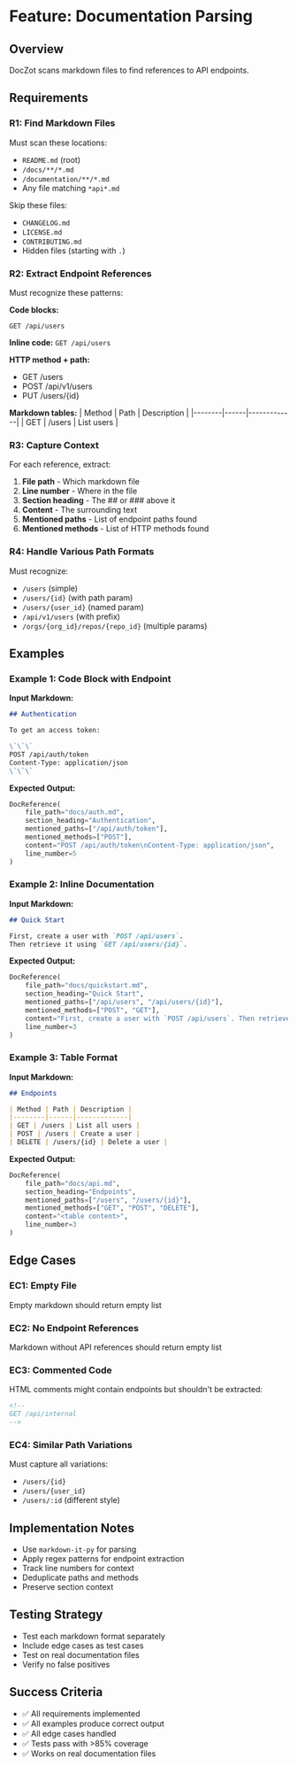 # Feature: Documentation Parsing

## Overview

DocZot scans markdown files to find references to API endpoints.

## Requirements

### R1: Find Markdown Files
Must scan these locations:
- `README.md` (root)
- `/docs/**/*.md`
- `/documentation/**/*.md`
- Any file matching `*api*.md`

Skip these files:
- `CHANGELOG.md`
- `LICENSE.md`
- `CONTRIBUTING.md`
- Hidden files (starting with `.`)

### R2: Extract Endpoint References
Must recognize these patterns:

**Code blocks:**
```
GET /api/users
```

**Inline code:**
`GET /api/users`

**HTTP method + path:**
- GET /users
- POST /api/v1/users
- PUT /users/{id}

**Markdown tables:**
| Method | Path | Description |
|--------|------|-------------|
| GET | /users | List users |

### R3: Capture Context
For each reference, extract:
1. **File path** - Which markdown file
2. **Line number** - Where in the file
3. **Section heading** - The ## or ### above it
4. **Content** - The surrounding text
5. **Mentioned paths** - List of endpoint paths found
6. **Mentioned methods** - List of HTTP methods found

### R4: Handle Various Path Formats
Must recognize:
- `/users` (simple)
- `/users/{id}` (with path param)
- `/users/{user_id}` (named param)
- `/api/v1/users` (with prefix)
- `/orgs/{org_id}/repos/{repo_id}` (multiple params)

## Examples

### Example 1: Code Block with Endpoint

**Input Markdown:**
```markdown
## Authentication

To get an access token:

\`\`\`
POST /api/auth/token
Content-Type: application/json
\`\`\`
```

**Expected Output:**
```python
DocReference(
    file_path="docs/auth.md",
    section_heading="Authentication",
    mentioned_paths=["/api/auth/token"],
    mentioned_methods=["POST"],
    content="POST /api/auth/token\nContent-Type: application/json",
    line_number=5
)
```

### Example 2: Inline Documentation

**Input Markdown:**
```markdown
## Quick Start

First, create a user with `POST /api/users`. 
Then retrieve it using `GET /api/users/{id}`.
```

**Expected Output:**
```python
DocReference(
    file_path="docs/quickstart.md",
    section_heading="Quick Start",
    mentioned_paths=["/api/users", "/api/users/{id}"],
    mentioned_methods=["POST", "GET"],
    content="First, create a user with `POST /api/users`. Then retrieve it using `GET /api/users/{id}`.",
    line_number=3
)
```

### Example 3: Table Format

**Input Markdown:**
```markdown
## Endpoints

| Method | Path | Description |
|--------|------|-------------|
| GET | /users | List all users |
| POST | /users | Create a user |
| DELETE | /users/{id} | Delete a user |
```

**Expected Output:**
```python
DocReference(
    file_path="docs/api.md",
    section_heading="Endpoints",
    mentioned_paths=["/users", "/users/{id}"],
    mentioned_methods=["GET", "POST", "DELETE"],
    content="<table content>",
    line_number=3
)
```

## Edge Cases

### EC1: Empty File
Empty markdown should return empty list

### EC2: No Endpoint References
Markdown without API references should return empty list

### EC3: Commented Code
HTML comments might contain endpoints but shouldn't be extracted:
```markdown
<!--
GET /api/internal
-->
```

### EC4: Similar Path Variations
Must capture all variations:
- `/users/{id}`
- `/users/{user_id}`
- `/users/:id` (different style)

## Implementation Notes

- Use `markdown-it-py` for parsing
- Apply regex patterns for endpoint extraction
- Track line numbers for context
- Deduplicate paths and methods
- Preserve section context

## Testing Strategy

- Test each markdown format separately
- Include edge cases as test cases
- Test on real documentation files
- Verify no false positives

## Success Criteria

- ✅ All requirements implemented
- ✅ All examples produce correct output
- ✅ All edge cases handled
- ✅ Tests pass with >85% coverage
- ✅ Works on real documentation files
